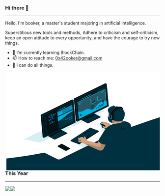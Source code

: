 ### Hi there 👋 

---

Hello, I'm booker, a master's student majoring in artificial intelligence.

Superstitious new tools and methods,
Adhere to criticism and self-criticism, keep an open attitude to every opportunity, and have the courage to try new things.

- 🌱 I’m currently learning BlockChain.
- 📫 How to reach me: 0x42ooker@gmail.com
- 💬 I can do all things.



<img align="right" alt="GIF" src="./imgs/code.gif?raw=true" width="500" height="320" />

<br/>

<br/>

<br/>

<br/>

<br/>

<br/><br/>

<br/>

<br/>

<br/>

<br/>

<br/>

<br/>

<br/>

### This Year

---

<img align="left" height="170px" src="https://github-readme-stats.vercel.app/api?username=Booker&hide_border=true&show_icons=true&theme=graywhite" /> <img align="" height="150px" src="https://github-readme-stats.vercel.app/api/top-langs/?username=bookerhuang&hide_title=true&hide_border=true&layout=compact&theme=graywhite&locale=cn" />

